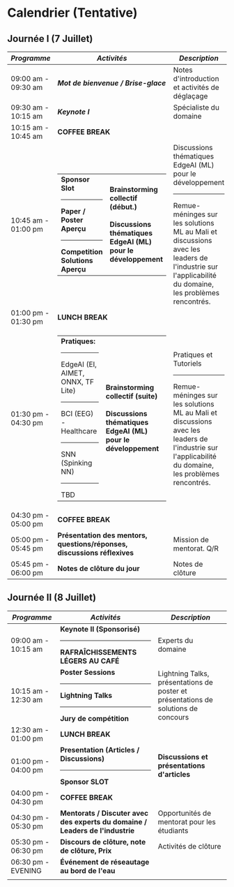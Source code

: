 # Calendrier (Tentative)

## Journée I (7 Juillet)

| ***Programme*** | ***Activités*** | ***Description*** |
|-----------------|-----------------|-------------------|
| 09:00 am - 09:30 am | ***Mot de bienvenue / Brise-glace*** | Notes d'introduction et activités de déglaçage |
| 09:30 am - 10:15 am | ***Keynote I*** | Spécialiste du domaine |
| 10:15 am - 10:45 am | **COFFEE BREAK** |
| 10:45 am - 01:00 pm | <table><tr><td>**Sponsor Slot**<hr>**Paper / Poster Aperçu**<hr>**Competition Solutions Aperçu**</td><td>**Brainstorming collectif (début.)**<br><br>**Discussions thématiques EdgeAI (ML) pour le développement**</td></tr></table>| Discussions thématiques EdgeAI (ML) pour le développement <hr> Remue-méninges sur les solutions ML au Mali et discussions avec les leaders de l'industrie sur l'applicabilité du domaine, les problèmes rencontrés. |
| 01:00 pm - 01:30 pm | **LUNCH BREAK**  |
| 01:30 pm -  04:30 pm | <table><tr><td>**Pratiques:** <hr>EdgeAI (EI, AIMET, ONNX, TF Lite)<hr>BCI (EEG) - Healthcare <hr>SNN (Spinking NN)<hr>TBD</td><td>**Brainstorming collectif (suite)**<br><br>**Discussions thématiques EdgeAI (ML) pour le développement**</td></tr> </table> | Pratiques et Tutoriels <hr> Remue-méninges sur les solutions ML au Mali et discussions avec les leaders de l'industrie sur l'applicabilité du domaine, les problèmes rencontrés. |
| 04:30 pm - 05:00 pm | **COFFEE BREAK** |
| 05:00 pm - 05:45 pm | **Présentation des mentors, questions/réponses, discussions réflexives** | Mission de mentorat. Q/R |
| 05:45 pm - 06:00 pm | **Notes de clôture du jour** | Notes de clôture |

## Journée II (8 Juillet)

| ***Programme*** | ***Activités*** | ***Description*** |
|-----------------|-----------------|-------------------|
| 09:00 am - 10:15 am | **Keynote II (Sponsorisé)** <hr> **RAFRAÎCHISSEMENTS LÉGERS AU CAFÉ** | Experts du domaine |
| 10:15 am - 12:30 am | **Poster Sessions**<hr> **Lightning Talks** <hr> **Jury de compétition** | Lightning Talks, présentations de poster et présentations de solutions de concours |
| 12:30 am - 01:00 pm | **LUNCH BREAK**  |
| 01:00 pm - 04:00 pm | **Presentation (Articles / Discussions)** <hr> **Sponsor SLOT** | **Discussions et présentations d'articles** |
| 04:00 pm - 04:30 pm | **COFFEE BREAK** |
| 04:30 pm - 05:30 pm | **Mentorats / Discuter avec des experts du domaine / Leaders de l'industrie** | Opportunités de mentorat pour les étudiants |
| 05:30 pm - 06:30 pm | **Discours de clôture, note de clôture, Prix** | Activités de clôture |
|06:30 pm - EVENING | **Événement de réseautage au bord de l'eau** | |
||
